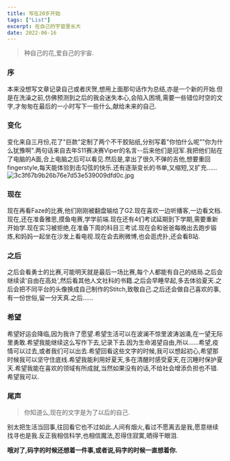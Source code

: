 ```yaml
---
title: 写在20岁开始
tags: ["List"]
excerpt: 在自己的宇宙里长大
date: 2022-06-16
---
```


>种自己的花,爱自己的宇宙.

### 序
本来没想写文章记录自己或者庆贺,想用上面那句话作为总结,亦是一个新的开始.但是在洗澡之前,仿佛预测到之后的我会迷失本心,会陷入困境,需要一些错位时空的文字,才匆匆在最后的一小时写下一些什么,献给未来的自己.


### 变化
变化来自三月份,花了"巨款"定制了两个不干胶贴纸,分别写着"你怕什么呢""你为什么犹豫啊".两句话来自去年S11赛决赛Viper的名言--后来他们是冠军.我把他们贴在了电脑的A面,合上电脑之后可以看见.然后是,拿出了很久不弹的吉他,想要重回fingerstyle,每天能体验到击勾弦的快乐.还有逐渐变长的书单,又缩短,又扩充......
![3c3f67b9b26b76e7d53e539009dfd0c.jpg](https://s2.loli.net/2022/06/16/7zbC2rwcuQRgkYO.jpg)

### 现在
现在再看Faze的比赛,他们刚刚被翻盘输给了G2.现在喜欢一边听播客,一边看文档.现在,还在准备雅思,摸鱼电赛,学学前端.现在还有4们考试延期到下学期,需要重新开始学.现在实习被拒绝,在准备下周的科目三考试.现在会和爸爸每晚出去跑步锻炼,和妈妈一起坐在沙发上看电视.现在会去刷微博,也会逛虎扑,还会看B站.

### 之后
之后会看勇士的比赛,可能明天就是最后一场比赛,每个人都能有自己的结局.之后会继续读'自由在高处',然后看其他人文社科的书籍.之后会早睡早起,多去体验夏天.之后会把不同平台的头像换成自己制作的Stitch,致敬自己.之后还会做自己喜欢的事,有一份世俗,留一分天真.之后......

### 希望
希望好运会降临,因为我许了愿望.希望生活可以在波澜不惊里波涛汹涌,在一望无际里勇敢.希望我能继续这么写作下去,记录下去.因为生命渴望自由,所以......希望,疫情可以过去,或者我们可以出去.希望回看这些文字的时候,我可以想起初心,希望那时候我可以坚守住底线.希望我能利用好夏天,多在清醒时感受夏天,在沉睡时保护夏天.希望我能在喜欢的领域有所成就,当然如果没有的话,不给社会增添负担也不错.希望我可以.

### 尾声
>你知道么,现在的文字是为了以后的自己.

别太把生活当回事,往回看它也不过如此.人间有烟火,看过不愿离去是我,愿意继续找寻也是我.反正我相信科学,也相信魔法,忍得住寂寞,晒得干眼泪.

**哦对了,码字的时候还想着一件事,或者说,码字的时候一直想着你.**